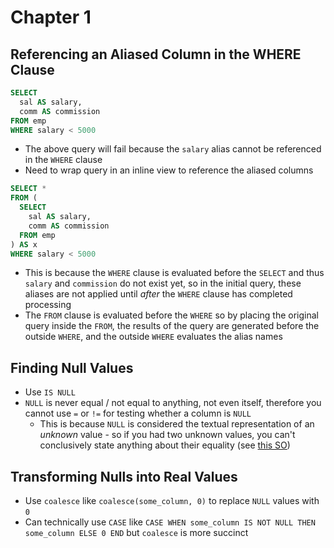 # Chapter 1

## Referencing an Aliased Column in the WHERE Clause

```sql
SELECT
  sal AS salary,
  comm AS commission
FROM emp
WHERE salary < 5000
```

* The above query will fail because the `salary` alias cannot be referenced in the `WHERE` clause
* Need to wrap query in an inline view to reference the aliased columns

```sql
SELECT *
FROM (
  SELECT
    sal AS salary,
    comm AS commission
  FROM emp
) AS x
WHERE salary < 5000
```

* This is because the `WHERE` clause is evaluated before the `SELECT` and thus `salary` and `commission` do not exist yet, so in the initial query, these aliases are not applied until _after_ the `WHERE` clause has completed processing
* The `FROM` clause is evaluated before the `WHERE` so by placing the original query inside the `FROM`, the results of the query are generated before the outside `WHERE`, and the outside `WHERE` evaluates the alias names

## Finding Null Values

* Use `IS NULL`
* `NULL` is never equal / not equal to anything, not even itself, therefore you cannot use `=` or `!=` for testing whether a column is `NULL`
  * This is because `NULL` is considered the textual representation of an _unknown_ value - so if you had two unknown values, you can't conclusively state anything about their equality (see [this SO](https://stackoverflow.com/questions/1843451/why-does-null-null-evaluate-to-false-in-sql-server))

## Transforming Nulls into Real Values

* Use `coalesce` like `coalesce(some_column, 0)` to replace `NULL` values with `0`
* Can technically use `CASE` like `CASE WHEN some_column IS NOT NULL THEN some_column ELSE 0 END` but `coalesce` is more succinct
